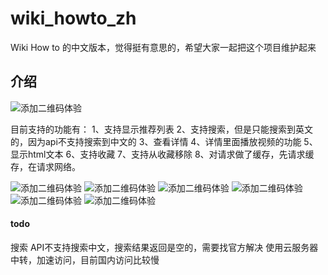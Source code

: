 # wiki_howto_zh

Wiki How to 的中文版本，觉得挺有意思的，希望大家一起把这个项目维护起来

## 介绍

![添加二维码体验](https://github.com/bravekingzhang/wikiHowTo/blob/master/art/1583063972.png)

目前支持的功能有：
1、支持显示推荐列表
2、支持搜索，但是只能搜索到英文的，因为api不支持搜索到中文的
3、查看详情
4、详情里面播放视频的功能
5、显示html文本
6、支持收藏
7、支持从收藏移除
8、对请求做了缓存，先请求缓存，在请求网络。

![添加二维码体验](https://github.com/bravekingzhang/wikiHowTo/blob/master/art/feature.png)
![添加二维码体验](https://github.com/bravekingzhang/wikiHowTo/blob/master/art/menu.png)
![添加二维码体验](https://github.com/bravekingzhang/wikiHowTo/blob/master/art/collect.png)
![添加二维码体验](https://github.com/bravekingzhang/wikiHowTo/blob/master/art/search.png)
![添加二维码体验](https://github.com/bravekingzhang/wikiHowTo/blob/master/art/detail.png)
![添加二维码体验](https://github.com/bravekingzhang/wikiHowTo/blob/master/art/detail.gif)



#### todo
搜索 API不支持搜索中文，搜索结果返回是空的，需要找官方解决
使用云服务器中转，加速访问，目前国内访问比较慢


